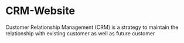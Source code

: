 # CRM-Website
Customer Relationship Management (CRM) is a strategy to maintain the relationship with existing customer as well as future customer

